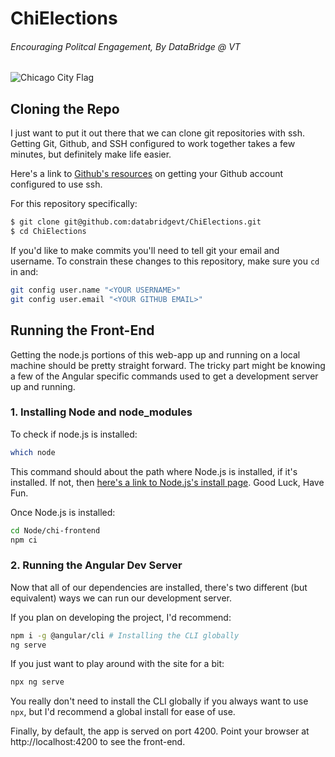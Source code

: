 # ChiElections

###### Encouraging Politcal Engagement, By DataBridge @ VT

![Chicago City Flag](https://upload.wikimedia.org/wikipedia/commons/thumb/9/9b/Flag_of_Chicago%2C_Illinois.svg/1280px-Flag_of_Chicago%2C_Illinois.svg.png)

## Cloning the Repo

I just want to put it out there that we can clone git repositories with ssh. Getting Git, Github, and SSH configured to work together takes a few minutes, but definitely make life easier.

Here's a link to [Github's resources](https://help.github.com/en/github/authenticating-to-github/connecting-to-github-with-ssh) on getting your Github account configured to use ssh.

For this repository specifically:

```bash
$ git clone git@github.com:databridgevt/ChiElections.git
$ cd ChiElections
```

If you'd like to make commits you'll need to tell git your email and username. To constrain these changes to this repository, make sure you `cd` in and:

```bash
git config user.name "<YOUR USERNAME>"
git config user.email "<YOUR GITHUB EMAIL>"
```

## Running the Front-End

Getting the node.js portions of this web-app up and running on a local machine should be pretty straight forward. The tricky part might be knowing a few of the Angular specific commands used to get a development server up and running.

### 1. Installing Node and node_modules

To check if node.js is installed:

```bash
which node
```

This command should about the path where Node.js is installed, if it's installed. If not, then [here's a link to Node.js's install page](https://nodejs.org/en/download/). Good Luck, Have Fun.

Once Node.js is installed:

```bash
cd Node/chi-frontend
npm ci
```

### 2. Running the Angular Dev Server

Now that all of our dependencies are installed, there's two different (but equivalent) ways we can run our development server.

If you plan on developing the project, I'd recommend:

```bash
npm i -g @angular/cli # Installing the CLI globally
ng serve
```

If you just want to play around with the site for a bit:

```bash
npx ng serve
```

You really don't need to install the CLI globally if you always want to use `npx`, but I'd recommend a global install for ease of use.

Finally, by default, the app is served on port 4200. Point your browser at http://localhost:4200 to see the front-end.
